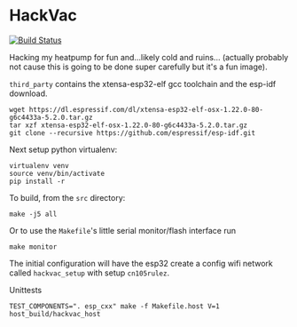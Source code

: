 HackVac
=======
[![Build Status](https://travis-ci.org/awong-dev/hackvac.svg?branch=master)](https://travis-ci.org/awong-dev/hackvac)

Hacking my heatpump for fun and...likely cold and ruins... (actually probably not cause this is going to be done super carefully but it's a fun image).

`third_party` contains the xtensa-esp32-elf gcc toolchain and the esp-idf download.
```
wget https://dl.espressif.com/dl/xtensa-esp32-elf-osx-1.22.0-80-g6c4433a-5.2.0.tar.gz
tar xzf xtensa-esp32-elf-osx-1.22.0-80-g6c4433a-5.2.0.tar.gz
git clone --recursive https://github.com/espressif/esp-idf.git
```

Next setup python virtualenv:
```
virtualenv venv
source venv/bin/activate
pip install -r
```

To build, from the `src` directory:
```
make -j5 all
```

Or to use the `Makefile`'s little serial monitor/flash interface run
```
make monitor
```

The initial configuration will have the esp32 create a config wifi network
called `hackvac_setup` with setup `cn105rulez`.

Unittests
```
TEST_COMPONENTS=". esp_cxx" make -f Makefile.host V=1 host_build/hackvac_host 
```
